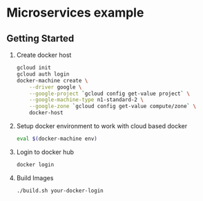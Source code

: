 # Microservices example

## Getting Started
1. Create docker host
    ```bash
    gcloud init
    gcloud auth login
    docker-machine create \
        --driver google \
        --google-project `gcloud config get-value project` \
        --google-machine-type n1-standard-2 \
        --google-zone `gcloud config get-value compute/zone` \
        docker-host
    ```

1. Setup docker environment to work with cloud based docker
    ```bash
    eval $(docker-machine env) 
    ```

1. Login to docker hub
    ```bash
    docker login
    ```

1. Build Images
    ```bash
    ./build.sh your-docker-login
    ```
